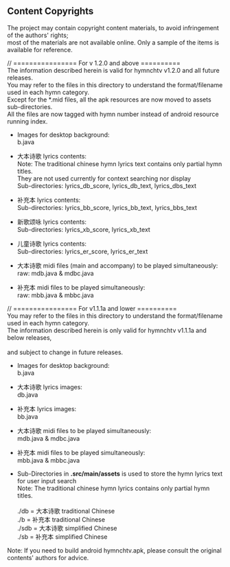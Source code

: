 ## Content Copyrights
The project may contain copyright content materials, to avoid infringement of the authors' rights;<br/>
most of the materials are not available online. Only a sample of the items is available for reference.<br/>

// ================ For v 1.2.0 and above ==========<br/>
The information described herein is valid for hymnchtv v1.2.0 and all future releases.<br/>
You may refer to the files in this directory to understand the format/filename used in each hymn category.<br/>
Except for the *.mid files, all the apk resources are now moved to assets sub-directories.<br/>
All the files are now tagged with hymn number instead of android resource running index.

* Images for desktop background:<br/>
b.java

* 大本诗歌 lyrics contents:<br/>
Note: The traditional chinese hymn lyrics text contains only partial hymn titles.
<br/>They are not used currently for context searching nor display
<br/>Sub-directories: lyrics_db_score, lyrics_db_text, lyrics_dbs_text

* 补充本 lyrics contents:<br/>
Sub-directories: lyrics_bb_score, lyrics_bb_text, lyrics_bbs_text

* 新歌颂咏 lyrics contents:<br/>
Sub-directories: lyrics_xb_score, lyrics_xb_text

* 儿童诗歌 lyrics contents:<br/>
Sub-directories: lyrics_er_score, lyrics_er_text

* 大本诗歌 midi files (main and accompany) to be played simultaneously:<br/>
raw: mdb.java & mdbc.java

* 补充本 midi files to be played simultaneously:<br/>
raw: mbb.java & mbbc.java

// ================ For v1.1.1a and lower ==========<br/>
You may refer to the files in this directory to understand the format/filename used in each hymn category.<br/>
The information described herein is only valid for hymnchtv v1.1.1a and below releases,<br/>  
and subject to change in future releases.

* Images for desktop background:<br/>
b.java

* 大本诗歌 lyrics images:<br/>
db.java

* 补充本 lyrics images:<br/>
bb.java

* 大本诗歌 midi files to be played simultaneously:<br/>
mdb.java & mdbc.java

* 补充本 midi files to be played simultaneously:<br/>
mbb.java & mbbc.java

* Sub-Directories in <b>.src/main/assets</b> is used to store the hymn lyrics text for user input search<br/>
Note: The traditional chinese hymn lyrics contains only partial hymn titles.<br/><br/>
./db = 大本诗歌 traditional Chinese<br/>
./b = 补充本 traditional Chinese<br/>
./sdb = 大本诗歌 simplified Chinese<br/>
./sb = 补充本 simplified Chinese<br/>

Note: If you need to build android hymnchtv.apk, please consult the original contents' authors for advice.
